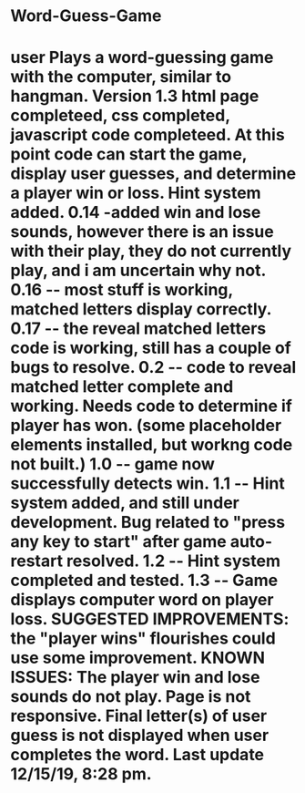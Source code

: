 # Word-Guess-Game
user Plays a word-guessing game with the computer, similar to hangman.
Version 1.3  html page completeed, css completed, javascript code completeed. At this point code can start the game, display user guesses, and determine a player win or loss. Hint system added.
0.14 -added win and lose sounds, however there is an issue with their play, they do not currently play, and i am uncertain why not.
0.16 -- most stuff is working, matched letters display correctly.
0.17 -- the reveal matched letters code is working, still has a couple of bugs to resolve.
0.2 -- code to reveal matched letter complete and working. Needs code to determine if player has won. (some placeholder elements installed, but workng code not built.)
1.0 -- game now successfully detects win.
1.1 -- Hint system added, and still under development. Bug related to "press any key to start" after game auto-restart resolved.
1.2 -- Hint system completed and tested.
1.3 -- Game displays computer word on player loss.
SUGGESTED IMPROVEMENTS: the "player wins" flourishes could use some improvement.
KNOWN ISSUES: The player win and lose sounds do not play. Page is not responsive. Final letter(s) of user guess is not displayed when user completes the word.
Last update 12/15/19, 8:28 pm.
=======

